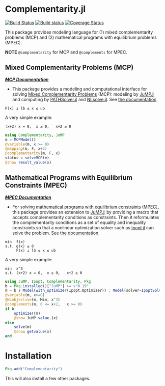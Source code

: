 # Complementarity.jl

<!-- [![Complementarity](http://pkg.julialang.org/badges/Complementarity_0.5.svg)](http://pkg.julialang.org/?pkg=Complementarity)
[![Complementarity](http://pkg.julialang.org/badges/Complementarity_0.6.svg)](http://pkg.julialang.org/?pkg=Complementarity)
[![Complementarity](http://pkg.julialang.org/badges/Complementarity_0.7.svg)](http://pkg.julialang.org/?pkg=Complementarity) -->


[![Build Status](https://travis-ci.org/chkwon/Complementarity.jl.svg?branch=master)](https://travis-ci.org/chkwon/Complementarity.jl)
[![Build status](https://ci.appveyor.com/api/projects/status/pcb5nb5tsstueq1f?svg=true)](https://ci.appveyor.com/project/chkwon/complementarity-jl)
[![Coverage Status](https://coveralls.io/repos/github/chkwon/Complementarity.jl/badge.svg?branch=master)](https://coveralls.io/github/chkwon/Complementarity.jl?branch=master)

This package provides modeling language for (1) mixed complementarity problems (MCP) and (2) mathematical programs with equilibrium problems (MPEC).

**NOTE** `@complmentarity` for MCP and `@complements` for MPEC.

## Mixed Complementarity Problems (MCP)

***[MCP Documentation](MCP.md)***

- This package provides a modeling and computational interface for solving [Mixed Complementarity Problems](https://en.wikipedia.org/wiki/Mixed_complementarity_problem) (MCP): modeling by [JuMP.jl](https://github.com/JuliaOpt/JuMP.jl) and computing by [PATHSolver.jl](https://github.com/chkwon/PATHSolver.jl) and [NLsolve.jl](https://github.com/EconForge/NLsolve.jl). See [the documentation](MCP.md).

```
F(x) ⟂ lb ≤ x ≤ ub
```

A very simple example:
```
(x+2) x = 0,  x ≥ 0,   x+2 ≥ 0
```

```julia
using Complementarity, JuMP
m = MCPModel()
@variable(m, x >= 0)
@mapping(m, F, x+2)
@complementarity(m, F, x)
status = solveMCP(m)
@show result_value(x)
```


## Mathematical Programs with Equilibrium Constraints (MPEC)

***[MPEC Documentation](MPEC.md)***

- For solving [mathematical programs with equilibrium constraints (MPEC)](https://en.wikipedia.org/wiki/Mathematical_programming_with_equilibrium_constraints), this package provides an extension to [JuMP.jl](https://github.com/JuliaOpt/JuMP.jl) by providing a macro that accepts complementarity conditions as constraints.  Then it reformulates the complementarity conditions as a set of equality and inequality constraints so that a nonlinear optimization solver such as [Ipopt.jl](https://github.com/JuliaOpt/Ipopt.jl) can solve the problem. See [the documentation](MPEC.md).

```
min  f(x)
s.t. g(x) ≤ 0
     F(x) ⟂ lb ≤ x ≤ ub
```

A very simple example:
```
min  x^3
s.t. (x+2) x = 0,  x ≥ 0,   x+2 ≥ 0
```

```julia
using JuMP, Ipopt, Complementarity, Pkg
b = Pkg.installed()["JuMP"] >= v"0.19"
m = b ? Model(with_optimizer(Ipopt.Optimizer)) : Model(solver=IpoptSolver())
@variable(m, x>=0)
@NLobjective(m, Min, x^3)
@complements(m, 0 <= x+2,   x >= 0)
if b
    optimize!(m)
    @show JuMP.value.(x)
else
    solve(m)
    @show getvalue(x)
end
```

# Installation

```julia
Pkg.add("Complementarity")
```

This will also install a few other packages.

